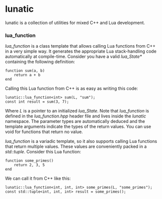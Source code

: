 # lunatic

lunatic is a collection of utilities for mixed C++ and Lua development.

### lua_function

_lua_function_ is a class template that allows calling Lua functions from C++ in a very simple way. It generates the appropriate Lua stack-handling code automatically at compile-time. Consider you have a valid _lua_State*_ containing the following definition:

    function sum(a, b)
        return a + b
    end

Calling this Lua function from C++ is as easy as writing this code:

	lunatic::lua_function<int> sum(L, "sum");
	const int result = sum(3, 7);

Where _L_ is a pointer to an initialized _lua_State_. Note that _lua_function_ is defined in the _lua_function.hpp_ header file and lives inside the _lunatic_ namespace. The parameter types are automatically deduced and the template arguments indicate the types of the return values. You can use void for functions that return no value.

_lua_function_ is a variadic template, so it also supports calling Lua functions that return multiple values. These values are conveniently packed in a _std::tuple_. Consider this Lua function:

	function some_primes()
		return 2, 3, 5
	end

We can call it from C++ like this:

	lunatic::lua_function<int, int, int> some_primes(L, "some_primes");
    const std::tuple<int, int, int> result = some_primes();
